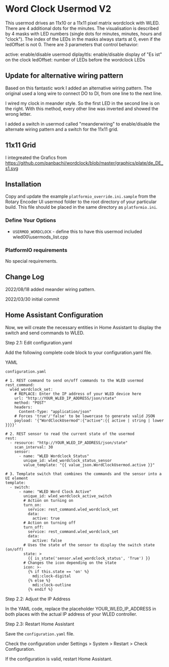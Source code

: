 # Word Clock Usermod V2

This usermod drives an 11x10 or a 11x11 pixel matrix wordclock with WLED. There are 4 additional dots for the minutes.
The visualisation is described by 4 masks with LED numbers (single dots for minutes, minutes, hours and "clock"). The index of the LEDs in the masks always starts at 0, even if the ledOffset is not 0.
There are 3 parameters that control behavior:

active: enable/disable usermod
diplayItIs: enable/disable display of "Es ist" on the clock
ledOffset: number of LEDs before the wordclock LEDs

## Update for alternative wiring pattern

Based on this fantastic work I added an alternative wiring pattern.
The original used a long wire to connect DO to DI, from one line to the next line.

I wired my clock in meander style. So the first LED in the second line is on the right.
With this method, every other line was inverted and showed the wrong letter.

I added a switch in usermod called "meanderwiring" to enable/disable the alternate wiring pattern and a switch for the 11x11 grid.

## 11x11 Grid
I integreated the Grafics from https://github.com/panbachi/wordclock/blob/master/graphics/plate/de_DE_s1.svg  

## Installation

Copy and update the example `platformio_override.ini.sample`
from the Rotary Encoder UI usermod folder to the root directory of your particular build.
This file should be placed in the same directory as `platformio.ini`.

### Define Your Options

* `USERMOD_WORDCLOCK`   - define this to have this usermod included wled00\usermods_list.cpp

### PlatformIO requirements

No special requirements.

## Change Log

2022/08/18 added meander wiring pattern.

2022/03/30 initial commit

## Home Assistant Configuration
Now, we will create the necessary entities in Home Assistant to display the switch and send commands to WLED.

Step 2.1: Edit configuration.yaml

Add the following complete code block to your configuration.yaml file.

YAML

`configuration.yaml`
```
# 1. REST command to send on/off commands to the WLED usermod
rest_command:
  wled_wordclock_set:
    # REPLACE: Enter the IP address of your WLED device here
    url: "http://YOUR_WLED_IP_ADDRESS/json/state"
    method: "POST"
    headers:
      Content-Type: "application/json"
    # Forces 'true'/'false' to be lowercase to generate valid JSON
    payload: '{"WordClockUsermod":{"active":{{ active | string | lower }}}}'

# 2. REST sensor to read the current state of the usermod
rest:
  - resource: "http://YOUR_WLED_IP_ADDRESS/json/state"
    scan_interval: 30
    sensor:
      - name: "WLED Wordclock Status"
        unique_id: wled_wordclock_status_sensor
        value_template: "{{ value_json.WordClockUsermod.active }}"

# 3. Template switch that combines the commands and the sensor into a UI element
template:
  - switch:
      - name: "WLED Word Clock Active"
        unique_id: wled_wordclock_active_switch
        # Action on turning on
        turn_on:
          service: rest_command.wled_wordclock_set
          data:
            active: true
        # Action on turning off
        turn_off:
          service: rest_command.wled_wordclock_set
          data:
            active: false
        # Uses the state of the sensor to display the switch state (on/off)
        state: >
          {{ is_state('sensor.wled_wordclock_status', 'True') }}
        # Changes the icon depending on the state
        icon: >-
          {% if this.state == 'on' %}
            mdi:clock-digital
          {% else %}
            mdi:clock-outline
          {% endif %}
```
Step 2.2: Adjust the IP Address

In the YAML code, replace the placeholder YOUR_WLED_IP_ADDRESS in both places with the actual IP address of your WLED controller.

Step 2.3: Restart Home Assistant

Save the `configuration.yaml` file.

Check the configuration under Settings > System > Restart > Check Configuration.

If the configuration is valid, restart Home Assistant.
